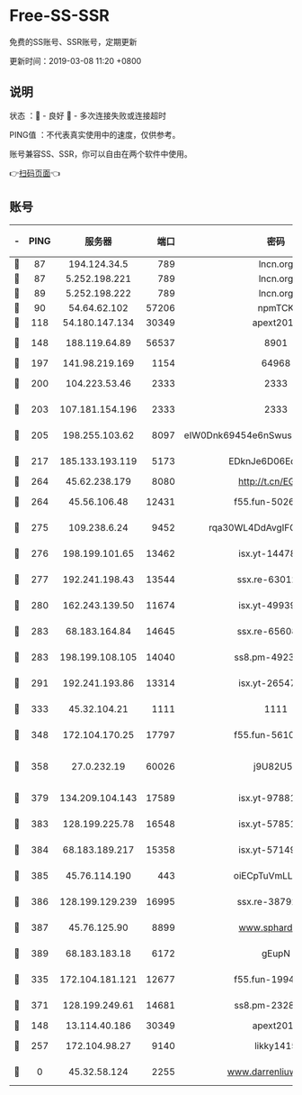 # Free-SS-SSR

免费的SS账号、SSR账号，定期更新

更新时间：2019-03-08 11:20 +0800

## 说明

状态     ：🙂 - 良好 🙁 - 多次连接失败或连接超时

PING值   ：不代表真实使用中的速度，仅供参考。

账号兼容SS、SSR，你可以自由在两个软件中使用。

👉[扫码页面](https://liesauer.github.io/Free-SS-SSR/)👈

## 账号

|-|PING|服务器|端口|密码|加密方式|区域|
|:----:|:----:|:-----:|-----:|:----:|:----:|:----:|
|🙂|87|194.124.34.5|789|lncn.org|rc4|JP|
|🙂|87|5.252.198.221|789|lncn.org|rc4|JP|
|🙂|89|5.252.198.222|789|lncn.org|rc4|JP|
|🙂|90|54.64.62.102|57206|npmTCK|rc4-md5|JP|
|🙂|118|54.180.147.134|30349|apext2019|chacha20|KR|
|🙂|148|188.119.64.89|56537|8901|aes-256-cfb|RU|
|🙂|197|141.98.219.169|1154|64968|chacha20|US|
|🙂|200|104.223.53.46|2333|2333|aes-256-cfb|US|
|🙂|203|107.181.154.196|2333|2333|aes-256-cfb|US|
|🙂|205|198.255.103.62|8097|eIW0Dnk69454e6nSwuspv9DmS201tQ0D|aes-256-cfb|US|
|🙂|217|185.133.193.119|5173|EDknJe6D06EoWDaw|aes-256-cfb|US|
|🙂|264|45.62.238.179|8080|http://t.cn/EGJIyrl|rc4-md5|CA|
|🙂|264|45.56.106.48|12431|f55.fun-50265389|aes-256-cfb|US|
|🙂|275|109.238.6.24|9452|rqa30WL4DdAvgIFG6Fs3znzTa|aes-256-cfb|FR|
|🙂|276|198.199.101.65|13462|isx.yt-14478086|aes-256-cfb|US|
|🙂|277|192.241.198.43|13544|ssx.re-63012988|aes-256-cfb|US|
|🙂|280|162.243.139.50|11674|isx.yt-49939991|aes-256-cfb|US|
|🙂|283|68.183.164.84|14645|ssx.re-65608232|aes-256-cfb|US|
|🙂|283|198.199.108.105|14040|ss8.pm-49239037|aes-256-cfb|US|
|🙂|291|192.241.193.86|13314|isx.yt-26547627|aes-256-cfb|US|
|🙂|333|45.32.104.21|1111|1111|aes-256-cfb|SG|
|🙂|348|172.104.170.25|17797|f55.fun-56102907|aes-256-cfb|SG|
|🙂|358|27.0.232.19|60026|j9U82U53|xchacha20-ietf-poly1305|HK|
|🙂|379|134.209.104.143|17589|isx.yt-97881825|aes-256-cfb|SG|
|🙂|383|128.199.225.78|16548|isx.yt-57851820|aes-256-cfb|SG|
|🙂|384|68.183.189.217|15358|isx.yt-57149233|aes-256-cfb|SG|
|🙂|385|45.76.114.190|443|oiECpTuVmLLxk4Ts|aes-256-cfb|AU|
|🙂|386|128.199.129.239|16995|ssx.re-38792926|aes-256-cfb|SG|
|🙂|387|45.76.125.90|8899|www.sphard.com|aes-256-cfb|AU|
|🙂|389|68.183.183.18|6172|gEupN|aes-256-cfb|SG|
|🙂|335|172.104.181.121|12677|f55.fun-19942121|aes-256-cfb|SG|
|🙂|371|128.199.249.61|14681|ss8.pm-23285637|aes-256-cfb|SG|
|🙁|148|13.114.40.186|30349|apext2019|chacha20|JP|
|🙁|257|172.104.98.27|9140|likky1415|aes-256-cfb|JP|
|🙁|0|45.32.58.124|2255|www.darrenliuwei.com|aes-256-cfb|JP|
